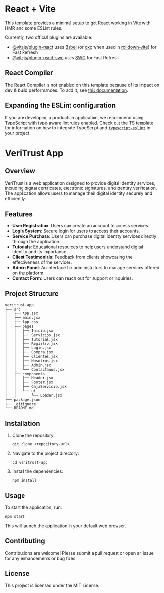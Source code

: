 # React + Vite

This template provides a minimal setup to get React working in Vite with HMR and some ESLint rules.

Currently, two official plugins are available:

- [@vitejs/plugin-react](https://github.com/vitejs/vite-plugin-react/blob/main/packages/plugin-react) uses [Babel](https://babeljs.io/) (or [oxc](https://oxc.rs) when used in [rolldown-vite](https://vite.dev/guide/rolldown)) for Fast Refresh
- [@vitejs/plugin-react-swc](https://github.com/vitejs/vite-plugin-react/blob/main/packages/plugin-react-swc) uses [SWC](https://swc.rs/) for Fast Refresh

## React Compiler

The React Compiler is not enabled on this template because of its impact on dev & build performances. To add it, see [this documentation](https://react.dev/learn/react-compiler/installation).

## Expanding the ESLint configuration

If you are developing a production application, we recommend using TypeScript with type-aware lint rules enabled. Check out the [TS template](https://github.com/vitejs/vite/tree/main/packages/create-vite/template-react-ts) for information on how to integrate TypeScript and [`typescript-eslint`](https://typescript-eslint.io) in your project.
# VeriTrust App

## Overview
VeriTrust is a web application designed to provide digital identity services, including digital certificates, electronic signatures, and identity verification. The application allows users to manage their digital identity securely and efficiently.

## Features
- **User Registration**: Users can create an account to access services.
- **Login System**: Secure login for users to access their accounts.
- **Service Purchase**: Users can purchase digital identity services directly through the application.
- **Tutorials**: Educational resources to help users understand digital identity and its importance.
- **Client Testimonials**: Feedback from clients showcasing the effectiveness of the services.
- **Admin Panel**: An interface for administrators to manage services offered on the platform.
- **Contact Form**: Users can reach out for support or inquiries.

## Project Structure
```
veritrust-app
├── src
│   ├── App.jsx
│   ├── main.jsx
│   ├── App.css
│   ├── pages
│   │   ├── Inicio.jsx
│   │   ├── Servicios.jsx
│   │   ├── Tutorial.jsx
│   │   ├── Registro.jsx
│   │   ├── Login.jsx
│   │   ├── Compra.jsx
│   │   ├── Clientes.jsx
│   │   ├── Nosotros.jsx
│   │   ├── Admin.jsx
│   │   └── Contactanos.jsx
│   ├── components
│   │   ├── Header.jsx
│   │   ├── Footer.jsx
│   │   ├── CajaServicio.jsx
│   │   └── ui
│   │       └── Loader.jsx
├── package.json
├── .gitignore
└── README.md
```

## Installation
1. Clone the repository:
   ```
   git clone <repository-url>
   ```
2. Navigate to the project directory:
   ```
   cd veritrust-app
   ```
3. Install the dependencies:
   ```
   npm install
   ```

## Usage
To start the application, run:
```
npm start
```
This will launch the application in your default web browser.

## Contributing
Contributions are welcome! Please submit a pull request or open an issue for any enhancements or bug fixes.

## License
This project is licensed under the MIT License.